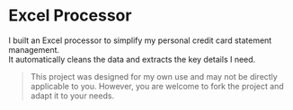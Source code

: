 # Excel Processor

I built an Excel processor to simplify my personal credit card statement management.  
It automatically cleans the data and extracts the key details I need.

> This project was designed for my own use and may not be directly applicable to you. However, you are welcome to fork the project and adapt it to your needs.
